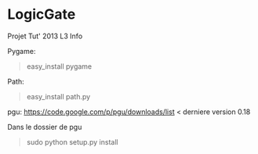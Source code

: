 LogicGate
=========

Projet Tut' 2013 L3 Info

Pygame:
> easy_install pygame

Path:
> easy_install path.py

pgu:
https://code.google.com/p/pgu/downloads/list < derniere version 0.18

Dans le dossier de pgu
> sudo python setup.py install
